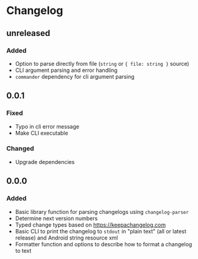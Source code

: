 # Changelog

## unreleased

### Added

- Option to parse directly from file (`string` or `{ file: string }` source)
- CLI argument parsing and error handling
- `commander` dependency for cli argument parsing

## 0.0.1

### Fixed

- Typo in cli error message
- Make CLI executable

### Changed

- Upgrade dependencies

## 0.0.0

### Added

- Basic library function for parsing changelogs using `changelog-parser`
- Determine next version numbers
- Typed change types based on https://keepachangelog.com
- Basic CLI to print the changelog to `stdout` in "plain text" (all or latest release) and Android string resource xml
- Formatter function and options to describe how to format a changelog to text
